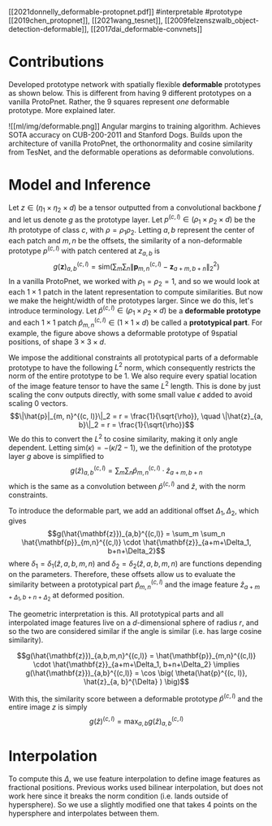 [[2021donnelly_deformable-protopnet.pdf]]
#interpretable #prototype 
[[2019chen_protopnet]], [[2021wang_tesnet]], [[2009felzenszwalb_object-detection-deformable]], [[2017dai_deformable-convnets]]

# Contributions 
Developed prototype network with spatially flexible **deformable** prototypes as shown below. This is different from having 9 different prototypes on a vanilla ProtoPnet. Rather, the 9 squares represent *one*  deformable prototype. More explained later. 

![[ml/img/deformable.png]]
Angular margins to training algorithm. 
Achieves SOTA accuracy on CUB-200-2011 and Stanford Dogs. 
Builds upon the architecture of vanilla ProtoPnet, the orthonormality and cosine similarity from TesNet, and the deformable operations as deformable convolutions. 

# Model and Inference
Let  $z \in (\eta_1 \times \eta_2 \times d)$ be a tensor outputted from a convolutional backbone $f$ and let us denote $g$ as the prototype layer. Let $p^{(c, l)} \in (\rho_1 \times \rho_2 \times d)$  be the $l$th prototype of class $c$, with $\rho = \rho_1 \rho_2$. Letting $a, b$ represent the center of each patch and $m, n$ be the offsets, the similarity of a non-deformable prototype $p^{(c, l)}$ with patch centered at $z_{a, b}$ is 
$$g(\mathbf{z})_{a,b}^{(c,l)} = \text{sim}\left(\sum_m \sum_n \|\mathbf{p}_{m,n}^{(c,l)} - \mathbf{z}_{a+m,b+n}\|_2^2\right)$$
In a vanilla ProtoPnet, we worked with $\rho_1 = \rho_2 = 1$, and so we would look at each $1 \times 1$ patch in the latent representation to compute similarities.  But now we make the height/width of the prototypes larger. Since we do this, let's introduce terminology. Let $\hat{p}^{(c, l)} \in ( \rho_1 \times \rho_2 \times d)$ be a **deformable prototype** and each $1 \times 1$ patch $\hat{p}^{(c, l)}_{m, n} \in (1 \times 1 \times d)$ be called a **prototypical part**. For example, the figure above shows a deformable prototype of $9$spatial positions, of shape $3 \times 3 \times d$. 

We impose the additional constraints all prototypical parts of a deformable prototype to have the following $L^2$ norm, which consequently restricts the norm of the entire prototype to be $1$.  We also require every spatial location of the image feature tensor to have the same $L^2$ length. This is done by just scaling the conv outputs directly, with some small value $\epsilon$ added to avoid scaling $0$ vectors. 
$$\|\hat{p}|_{m, n}^{(c, l)}\|_2 = r = \frac{1}{\sqrt{\rho}}, \quad \|\hat{z}_{a, b}\|_2 = r = \frac{1}{\sqrt{\rho}}$$
We do this to convert the $L^2$ to cosine similarity, making it only angle dependent. Letting $\mathrm{sim}(\kappa) = -(\kappa/2 - 1)$, we the definition of the prototype layer $g$ above is simplified to 
$$g(\hat{z})_{a, b}^{(c, l)} = \sum_m \sum_n \hat{p}_{m, n}^{(c, l)} \cdot \hat{z}_{a + m, b + n}$$ which is the same as a convolution between $\hat{p}^{(c, l)}$ and $\hat{z}$, with the norm constraints. 

To introduce the deformable part, we add an additional offset $\Delta_1, \Delta_2$, which gives 
$$g(\hat{\mathbf{z}})_{a,b}^{(c,l)} = \sum_m \sum_n \hat{\mathbf{p}}_{m,n}^{(c,l)} \cdot \hat{\mathbf{z}}_{a+m+\Delta_1, b+n+\Delta_2}$$
where $\delta_1 = \delta_1 (\hat{z}, a, b, m, n)$ and $\delta_2 = \delta_2 (\hat{z}, a, b, m, n)$ are functions depending on the parameters. Therefore, these offsets allow us to evaluate the similarity between a prototypical part $\hat{p}^{(c, l)}_{m, n}$ and the image feature $\hat{z}_{a + m + \Delta_1, b + n + \Delta_2}$ at deformed position. 

The geometric interpretation is this. All prototypical parts and all interpolated image features live on a $d$-dimensional sphere of radius $r$, and so the two are considered similar if the angle is similar (i.e. has large cosine similarity). 

$$g(\hat{\mathbf{z}})_{a,b,m,n}^{(c,l)} = \hat{\mathbf{p}}_{m,n}^{(c,l)} \cdot \hat{\mathbf{z}}_{a+m+\Delta_1, b+n+\Delta_2} \implies g(\hat{\mathbf{z}})_{a,b}^{(c,l)} = \cos \big( \theta(\hat{p}^{(c, l)}, \hat{z}_{a, b}^{\Delta} ) \big)$$

With this, the similarity score between a deformable prototype $\hat{p}^{(c, l)}$ and the entire image $z$ is simply 
$$g(\hat{z})^{(c, l)} = \max_{a, b} g(\hat{z})^{(c, l)}_{a, b}$$

# Interpolation
To compute this $\Delta$, we use feature interpolation to define image features as fractional positions. Previous works used bilinear interpolation, but does not work here since it breaks the norm condition (i.e. lands outside of hypersphere). So we use a slightly modified one that takes 4 points on the hypersphere and interpolates between them. 
